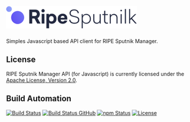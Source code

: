 <h1><a href="https://tech.platforme.com"><img src="res/logo.svg" alt="RIPE Sputnik Manager API JS" height="60" style="height: 60px;"></a></h1>

Simples Javascript based API client for RIPE Sputnik Manager.

## License

RIPE Sputnik Manager API (for Javascript) is currently licensed under the [Apache License, Version 2.0](http://www.apache.org/licenses/).

## Build Automation

[![Build Status](https://travis-ci.org/ripe-tech/ripe-sputnik-manager-api-js.svg?branch=master)](https://travis-ci.org/ripe-tech/ripe-sputnik-manager-api-js)
[![Build Status GitHub](https://github.com/ripe-tech/ripe-sputnik-manager-api-js/workflows/Main%20Workflow/badge.svg)](https://github.com/ripe-tech/ripe-sputnik-manager-api-js/actions)
[![npm Status](https://img.shields.io/npm/v/ripe-sputnik-manager-api.svg)](https://www.npmjs.com/package/ripe-sputnik-manager-api)
[![License](https://img.shields.io/badge/license-Apache%202.0-blue.svg)](https://www.apache.org/licenses/)
